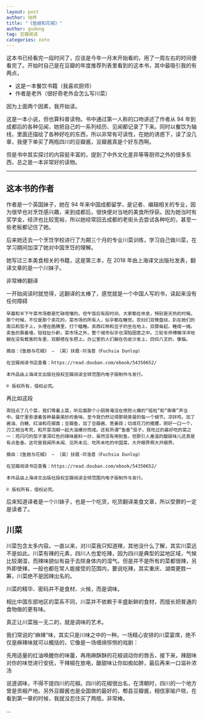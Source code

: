 ```yaml
---
layout: post
author: 咕咚
title: "《鱼翅和花椒》"
author: gudong
tag: 豆瓣阅读
categories: note 
---
```


这本书已经看完一段时间了，应该是今年一月末开始看的，用了一周左右的时间便看完了。开始时自己是在豆瓣的年度推荐列表里看到的这本书，其中最吸引我的有两点，

* 这是一本餐饮书籍（我喜欢厨师）
* 作者是老外（很好奇老外会怎么写川菜）

因为上面两个因素，我开始读。

这是一本小说，但也算科普读物。书中通过第一人称的口吻讲述了作者从 94 年到成都后的各种见闻，她把自己的一系列经历、见闻都记录了下来。同时以餐饮为轴线，里面还描绘了各种好吃的东西，所以非常有可读性，在她的诱惑下，读了没几章，我便下单买了两瓶四川的豆瓣酱，豆瓣酱真是个好东西啊。

但是书中其实探讨的内容挺丰富的，提到了中外文化差异等等厨师之外的很多东西，总之是一本非常好的读物。

--------


## 这本书的作者

作者是一个英国妹子，她在 94 年来中国成都留学，是记者、编辑相关的专业，因为很早也对烹饪感兴趣，来到成都后，很快便对当地的美食所俘获。因为她当时有奖学金，经济也比较宽裕，所以她经常回去成都的老街头去尝试各种吃的，甚至一些老板都记住了她。

后来她还去一个烹饪学校进行了为期三个月的专业川菜训练，学习自己做川菜，在学习期间加深了她对中国烹饪的理解。

她写过三本美食相关的书籍，这是第三本，在 2018 年由上海译文出版社发表，翻译文章的是一个川妹子。

非常棒的翻译

一开始阅读时就觉得，这翻译的太棒了，感觉就是一个中国人写的书，读起来没有任何障碍

```
早晨和半下午菜市场都是忙碌喧嚷的。但午饭后有段时间，大家都在休息，特别是天热的时候。那个时候，不仅是那个卖花的，菜市场的所有人，似乎都在睡觉。农妇们双臂盘绕，趴在她们的南瓜和茄子上，头埋在胳膊里，打个瞌睡。卖西红柿和豆子的坐在地上，双膝耸起，睡成一摊。卖鱼的靠着墙，轻轻扯仆鼾。菜市场之外，整个城市似乎也深陷困意之中。三轮车师傅懒洋洋地躺在没有载客的车里，双脚搭在车把上。办公室的人们躺在仿皮沙发上，四仰八叉的，像猫。

摘自：《鱼翅与花椒》 — 〔英〕扶霞·邓洛普（Fuchsia Dunlop）

在豆瓣阅读书店查看：https://read.douban.com/ebook/54350652/

本作品由上海译文出版社授权豆瓣阅读全球范围内电子版制作与发行。

© 版权所有，侵权必究。
```

再比如这段

```
周钰点了几个菜，我们等着上菜，听后面那个小厨房淹没在愤怒火爆的“嗞啦”和“嘶嘶”声当中。餐厅里弥漫着各种最最美妙的香味。至今我仍然记得那顿美餐的每一个细节。凉拌鸡，加了酱油、白糖、红油和花椒面；豆瓣鱼，加了豆瓣酱、葱姜蒜；切成花刀的猪腰，刚好一口一个，刀工相当考究，和芹菜泡椒一起大油爆炒而成。还有所谓“鱼香”茄子，我吃过的最好吃的菜之一：亮闪闪的茄子拿深红色的辣味酱料一炒，虽然没有用到鱼，但那引人垂涎的酸甜味儿还真是有点鱼香。这可是我闻所未闻、见所未见、吃所未吃的中国菜，大开眼界啊大开眼界。

摘自：《鱼翅与花椒》 — 〔英〕扶霞·邓洛普（Fuchsia Dunlop）

在豆瓣阅读书店查看：https://read.douban.com/ebook/54350652/

本作品由上海译文出版社授权豆瓣阅读全球范围内电子版制作与发行。

© 版权所有，侵权必究。
```

后来知道译者是一个川妹子，也是一个吃货，吃货翻译美食文章，所以受罪的一定是读者了。

## 川菜

川菜包含太多内容。一直以来，对川菜我只知道辣，其他没什么了解，其实川菜远不是如此。川菜有辣的元素，四川人也爱吃辣，因为四川是典型的盆地区域，气候比较潮湿，而辣味貌似有益于去除身体内的湿气。但是并不是所有的菜都很辣，另外即使辣，一般也都在常人能接受的范围内，要说吃辣，其实重庆、湖南更胜一筹，川菜绝不是因辣出名的。

川菜的精华、密码并不是食材、火候，而是调味。

 相比中国东部地区的菜系不同，川菜并不依赖于丰盛新鲜的食材，而擅长把普通的食物做的更有味。

 真正让川菜独一无二的，就是调味的艺术。

 我们常说的“麻辣”味，其实只是川味之中的一种。一场精心安排的川菜宴席，绝不仅是麻辣味就可以概括的，它像是一场缠绵悱恻的戏剧：

 先用适量的红油唤醒你的味蕾，再用麻酥酥的花椒调动你的唇舌，接下来，辣甜味对你的味觉进行安抚，干辣椒在放电，酸甜味让你如痴如醉，最后再来一口滋补浓汤

说道调味，不得不提四川的花椒。四川的花椒很出名，在清朝时，四川的一个地方曾是贡椒产地。另外豆瓣酱也是全国做的最好的，郫县豆瓣酱，相信家喻户晓，在看到第一章的时候，我就没忍住买了两瓶，非常棒。

...